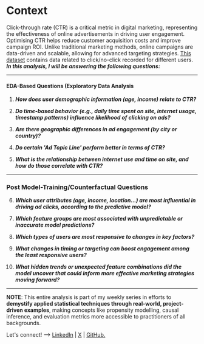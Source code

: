 # Context

Click-through rate (CTR) is a critical metric in digital marketing, representing the effectiveness of online advertisements in driving user engagement. Optimising CTR helps reduce customer acquisition costs and improve campaign ROI. Unlike traditional marketing methods, online campaigns are data-driven and scalable, allowing for advanced targeting strategies. [This dataset](https://www.kaggle.com/datasets/swekerr/click-through-rate-prediction) contains data related to click/no-click recorded for different users. ***In this analysis, I will be answering the following questions:***

---

#### EDA-Based Questions (Exploratory Data Analysis

1. ***How does user demographic information (age, income) relate to CTR?***

2. ***Do time-based behavior (e.g., daily time spent on site, internet usage, timestamp patterns) influence likelihood of clicking on ads?***  

3. ***Are there geographic differences in ad engagement (by city or country)?***  

4. ***Do certain 'Ad Topic Line' perform better in terms of CTR?***  

5. ***What is the relationship between internet use and time on site, and how do those correlate with CTR?***  
---

### Post Model-Training/Counterfactual Questions

6. ***Which user attributes (age, income, location...) are most influential in driving ad clicks, according to the predictive model?***

7. ***Which feature groups are most associated with unpredictable or inaccurate model predictions?***

8. ***Which types of users are most responsive to changes in key factors?***  

9. ***What changes in timing or targeting can boost engagement among the least responsive users?***  

10. ***What hidden trends or unexpected feature combinations did the model uncover that could inform more effective marketing strategies moving forward?***  

---

**NOTE**: This entire analysis is part of my weekly series in efforts to **demystify applied statistical techniques through real-world, project-driven examples**, making concepts like propensity modelling, causal inference, and evaluation metrics more accessible to practitioners of all backgrounds.

Let's connect! --> [LinkedIn](https://www.linkedin.com/in/einstein-ebereonwu/) | [X](https://x.com/einsteinmuna) | [GitHub.](https://github.com/munas-git)
